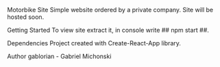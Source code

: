 Motorbike Site
Simple website ordered by a private company. Site will be hosted soon.

Getting Started
To view site extract it, in console write ## npm start ##.

Dependencies
Project created with Create-React-App library.

Author
gablorian - Gabriel Michonski

